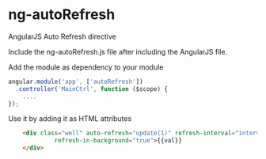 ng-autoRefresh
==============

AngularJS Auto Refresh directive

Include the ng-autoRefresh.js file after including the AngularJS file.

Add the module as dependency to your module
```javascript
angular.module('app', ['autoRefresh'])
  .controller('MainCtrl', function ($scope) {
    ....
});
```

Use it by adding it as HTML attributes

```html
    <div class="well" auto-refresh="update(1)" refresh-interval="interval" refresh-stop="stopFlag"
             refresh-in-background="true">{{val}}
    </div>
```